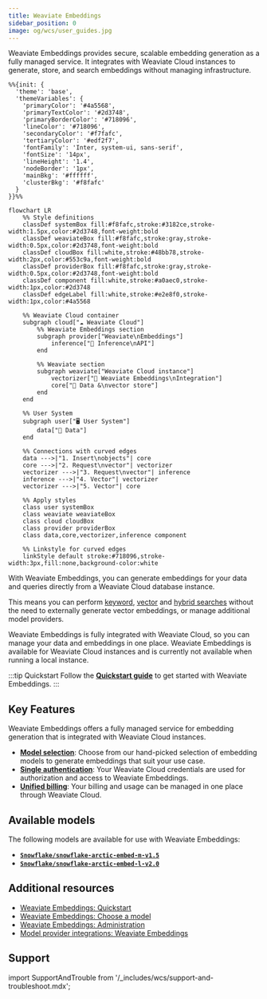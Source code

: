 ```yaml
---
title: Weaviate Embeddings
sidebar_position: 0
image: og/wcs/user_guides.jpg
---
```


Weaviate Embeddings provides secure, scalable embedding generation as a fully managed service. It integrates with Weaviate Cloud instances to generate, store, and search embeddings without managing infrastructure.

```mermaid
%%{init: {
  'theme': 'base',
  'themeVariables': {
    'primaryColor': '#4a5568',
    'primaryTextColor': '#2d3748',
    'primaryBorderColor': '#718096',
    'lineColor': '#718096',
    'secondaryColor': '#f7fafc',
    'tertiaryColor': '#edf2f7',
    'fontFamily': 'Inter, system-ui, sans-serif',
    'fontSize': '14px',
    'lineHeight': '1.4',
    'nodeBorder': '1px',
    'mainBkg': '#ffffff',
    'clusterBkg': '#f8fafc'
  }
}}%%

flowchart LR
    %% Style definitions
    classDef systemBox fill:#f8fafc,stroke:#3182ce,stroke-width:1.5px,color:#2d3748,font-weight:bold
    classDef weaviateBox fill:#f8fafc,stroke:gray,stroke-width:0.5px,color:#2d3748,font-weight:bold
    classDef cloudBox fill:white,stroke:#48bb78,stroke-width:2px,color:#553c9a,font-weight:bold
    classDef providerBox fill:#f8fafc,stroke:gray,stroke-width:0.5px,color:#2d3748,font-weight:bold
    classDef component fill:white,stroke:#a0aec0,stroke-width:1px,color:#2d3748
    classDef edgeLabel fill:white,stroke:#e2e8f0,stroke-width:1px,color:#4a5568

    %% Weaviate Cloud container
    subgraph cloud["☁️ Weaviate Cloud"]
        %% Weaviate Embeddings section
        subgraph provider["Weaviate\nEmbeddings"]
            inference["🤖 Inference\nAPI"]
        end

        %% Weaviate section
        subgraph weaviate["Weaviate Cloud instance"]
            vectorizer["🔌 Weaviate Embeddings\nIntegration"]
            core["💾 Data &\nvector store"]
        end
    end

    %% User System
    subgraph user["🖥️ User System"]
        data["📄 Data"]
    end

    %% Connections with curved edges
    data --->|"1. Insert\nobjects"| core
    core --->|"2. Request\nvector"| vectorizer
    vectorizer --->|"3. Request\nvector"| inference
    inference --->|"4. Vector"| vectorizer
    vectorizer --->|"5. Vector"| core

    %% Apply styles
    class user systemBox
    class weaviate weaviateBox
    class cloud cloudBox
    class provider providerBox
    class data,core,vectorizer,inference component

    %% Linkstyle for curved edges
    linkStyle default stroke:#718096,stroke-width:3px,fill:none,background-color:white
```

With Weaviate Embeddings, you can generate embeddings for your data and queries directly from a Weaviate Cloud database instance.

This means you can perform [keyword](/developers/weaviate/search/bm25), [vector](/developers/weaviate/search/similarity) and [hybrid searches](/developers/weaviate/search/hybrid) without the need to externally generate vector embeddings, or manage additional model providers.

Weaviate Embeddings is fully integrated with Weaviate Cloud, so you can manage your data and embeddings in one place. Weaviate Embeddings is available for Weaviate Cloud instances and is currently not available when running a local instance.

:::tip Quickstart
Follow the **[Quickstart guide](/developers/wcs/embeddings/quickstart)** to get started with Weaviate Embeddings.
:::

## Key Features

Weaviate Embeddings offers a fully managed service for embedding generation that is integrated with Weaviate Cloud instances.

- **[Model selection](/developers/wcs/embeddings/configuration)**: Choose from our hand-picked selection of embedding models to generate embeddings that suit your use case.
- **[Single authentication](/developers/wcs/connect)**: Your Weaviate Cloud credentials are used for authorization and access to Weaviate Embeddings.
- **[Unified billing](/developers/wcs/embeddings/administration#billing)**: Your billing and usage can be managed in one place through Weaviate Cloud.

## Available models

The following models are available for use with Weaviate Embeddings:

- **[`Snowflake/snowflake-arctic-embed-m-v1.5`](/developers/wcs/embeddings/configuration#snowflake-arctic-embed-m-v1.5)**
- **[`Snowflake/snowflake-arctic-embed-l-v2.0`](/developers/wcs/embeddings/configuration#snowflake-arctic-embed-l-v2.0)**

## Additional resources

- [Weaviate Embeddings: Quickstart](/developers/wcs/embeddings/quickstart)
- [Weaviate Embeddings: Choose a model](/developers/wcs/embeddings/configuration)
- [Weaviate Embeddings: Administration](/developers/wcs/embeddings/administration)
- [Model provider integrations: Weaviate Embeddings](/developers/weaviate/model-providers/weaviate/embeddings)

## Support

import SupportAndTrouble from '/_includes/wcs/support-and-troubleshoot.mdx';

<SupportAndTrouble />
